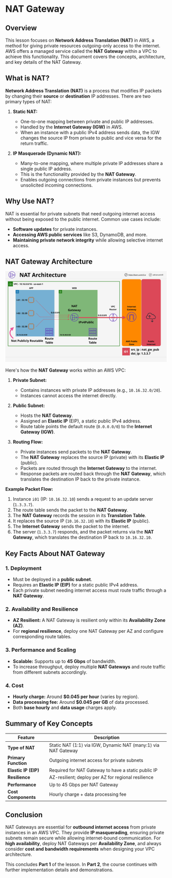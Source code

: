 # NAT Gateway

## Overview

This lesson focuses on **Network Address Translation (NAT)** in AWS, a method for giving private resources outgoing-only access to the internet. AWS offers a managed service called the **NAT Gateway** within a VPC to achieve this functionality. This document covers the concepts, architecture, and key details of the NAT Gateway.

## What is NAT?

**Network Address Translation (NAT)** is a process that modifies IP packets by changing their **source** or **destination** IP addresses. There are two primary types of NAT:

1. **Static NAT:**

   - One-to-one mapping between private and public IP addresses.
   - Handled by the **Internet Gateway (IGW)** in AWS.
   - When an instance with a public IPv4 address sends data, the IGW changes the source IP from private to public and vice versa for the return traffic.

2. **IP Masquerade (Dynamic NAT):**
   - Many-to-one mapping, where multiple private IP addresses share a single public IP address.
   - This is the functionality provided by the **NAT Gateway**.
   - Enables outgoing connections from private instances but prevents unsolicited incoming connections.

## Why Use NAT?

NAT is essential for private subnets that need outgoing internet access without being exposed to the public internet. Common use cases include:

- **Software updates** for private instances.
- **Accessing AWS public services** like S3, DynamoDB, and more.
- **Maintaining private network integrity** while allowing selective internet access.

## NAT Gateway Architecture

![alt text](image-41.png)

Here's how the **NAT Gateway** works within an AWS VPC:

1. **Private Subnet:**

   - Contains instances with private IP addresses (e.g., `10.16.32.0/20`).
   - Instances cannot access the internet directly.

2. **Public Subnet:**

   - Hosts the **NAT Gateway**.
   - Assigned an **Elastic IP** (EIP), a static public IPv4 address.
   - Route table points the default route (`0.0.0.0/0`) to the **Internet Gateway (IGW)**.

3. **Routing Flow:**
   - Private instances send packets to the **NAT Gateway**.
   - The **NAT Gateway** replaces the source IP (private) with its **Elastic IP** (public).
   - Packets are routed through the **Internet Gateway** to the internet.
   - Response packets are routed back through the **NAT Gateway**, which translates the destination IP back to the private instance.

**Example Packet Flow:**

1. Instance `i01` (IP: `10.16.32.10`) sends a request to an update server (`1.3.3.7`).
2. The route table sends the packet to the **NAT Gateway**.
3. The **NAT Gateway** records the session in its **Translation Table**.
4. It replaces the source IP (`10.16.32.10`) with its **Elastic IP** (public).
5. The **Internet Gateway** sends the packet to the internet.
6. The server (`1.3.3.7`) responds, and the packet returns via the **NAT Gateway**, which translates the destination IP back to `10.16.32.10`.

## Key Facts About NAT Gateway

### 1. Deployment

- Must be deployed in a **public subnet**.
- Requires an **Elastic IP (EIP)** for a static public IPv4 address.
- Each private subnet needing internet access must route traffic through a **NAT Gateway**.

### 2. Availability and Resilience

- **AZ Resilient:** A NAT Gateway is resilient only within its **Availability Zone (AZ)**.
- For **regional resilience**, deploy one NAT Gateway per AZ and configure corresponding route tables.

### 3. Performance and Scaling

- **Scalable:** Supports up to **45 Gbps** of bandwidth.
- To increase throughput, deploy multiple **NAT Gateways** and route traffic from different subnets accordingly.

### 4. Cost

- **Hourly charge:** Around **$0.045 per hour** (varies by region).
- **Data processing fee:** Around **$0.045 per GB** of data processed.
- Both **base hourly** and **data usage** charges apply.

## Summary of Key Concepts

| Feature              | Description                                                    |
| -------------------- | -------------------------------------------------------------- |
| **Type of NAT**      | Static NAT (1:1) via IGW, Dynamic NAT (many:1) via NAT Gateway |
| **Primary Function** | Outgoing internet access for private subnets                   |
| **Elastic IP (EIP)** | Required for NAT Gateway to have a static public IP            |
| **Resilience**       | AZ-resilient; deploy per AZ for regional resilience            |
| **Performance**      | Up to 45 Gbps per NAT Gateway                                  |
| **Cost Components**  | Hourly charge + data processing fee                            |

## Conclusion

NAT Gateways are essential for **outbound internet access** from private instances in an AWS VPC. They provide **IP masquerading**, ensuring private subnets remain secure while allowing internet-bound communication. For **high availability**, deploy NAT Gateways per **Availability Zone**, and always consider **cost and bandwidth requirements** when designing your VPC architecture.

This concludes **Part 1** of the lesson. In **Part 2**, the course continues with further implementation details and demonstrations.

